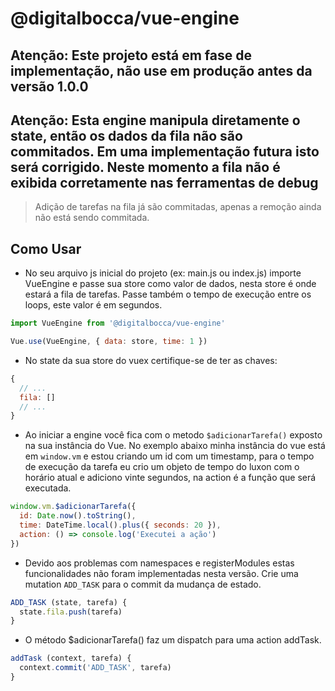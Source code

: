 # @digitalbocca/vue-engine

## Atenção: Este projeto está em fase de implementação, não use em produção antes da versão 1.0.0

## Atenção: Esta engine manipula diretamente o state, então os dados da fila não são commitados. Em uma implementação futura isto será corrigido. Neste momento a fila não é exibida corretamente nas ferramentas de debug

> Adição de tarefas na fila já são commitadas, apenas a remoção ainda não está sendo commitada.

## Como Usar

- No seu arquivo js inicial do projeto (ex: main.js ou index.js) importe VueEngine e passe sua store como valor de dados, nesta store é onde estará a fila de tarefas. Passe também o tempo de execução entre os loops, este valor é em segundos.

```javascript
import VueEngine from '@digitalbocca/vue-engine'

Vue.use(VueEngine, { data: store, time: 1 })
```

- No state da sua store do vuex certifique-se de ter as chaves:

```javascript
{
  // ...
  fila: []
  // ...
}
```

- Ao iniciar a engine você fica com o metodo ```$adicionarTarefa()``` exposto na sua instância do Vue. No exemplo abaixo minha instância do vue está em ```window.vm``` e estou criando um id com um timestamp, para o tempo de execução da tarefa eu crio um objeto de tempo do luxon com o horário atual e adiciono vinte segundos, na action é a função que será executada.

```javascript
window.vm.$adicionarTarefa({
  id: Date.now().toString(),
  time: DateTime.local().plus({ seconds: 20 }),
  action: () => console.log('Executei a ação')
})
```

- Devido aos problemas com namespaces e registerModules estas funcionalidades não foram implementadas nesta versão. Crie uma mutation ```ADD_TASK``` para o commit da mudança de estado.

```javascript
ADD_TASK (state, tarefa) {
  state.fila.push(tarefa)
}
```

- O método $adicionarTarefa() faz um dispatch para uma action addTask.

```javascript
addTask (context, tarefa) {
  context.commit('ADD_TASK', tarefa)
}
```
